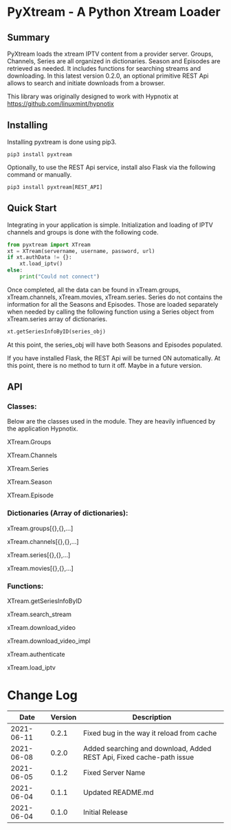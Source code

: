 # PyXtream - A Python Xtream Loader

## Summary

PyXtream loads the xtream IPTV content from a provider server. Groups, Channels, Series are all organized in dictionaries. Season and Episodes are retrieved as needed. It includes functions for searching streams and downloading. In this latest version 0.2.0, an optional primitive REST Api allows to search and initiate downloads from a browser.

This library was originally designed to work with Hypnotix at https://github.com/linuxmint/hypnotix

## Installing

Installing pyxtream is done using pip3.

```shell
pip3 install pyxtream
```

Optionally, to use the REST Api service, install also Flask via the following command or manually.

```shell
pip3 install pyxtream[REST_API]
```


## Quick Start

Integrating in your application is simple. Initialization and loading of IPTV channels and groups is done with the following code.

```python
from pyxtream import XTream
xt = XTream(servername, username, password, url)
if xt.authData != {}:
    xt.load_iptv()
else:
    print("Could not connect")
```

Once completed, all the data can be found in xTream.groups, xTream.channels, xTream.movies, xTream.series. Series do not contains the information for all the Seasons and Episodes. Those are loaded separately when needed by calling the following function using a Series object from xTream.series array of dictionaries.

```python
xt.getSeriesInfoByID(series_obj)
```

At this point, the series_obj will have both Seasons and Episodes populated.

If you have installed Flask, the REST Api will be turned ON automatically. At this point, there is no method to turn it off. Maybe in a future version.

## API

### Classes:

Below are the classes used in the module. They are heavily influenced by the application Hypnotix.

XTream.Groups

XTream.Channels

XTream.Series

XTream.Season

XTream.Episode

### Dictionaries (Array of dictionaries):

xTream.groups[{},{},...]

xTream.channels[{},{},...]

xTream.series[{},{},...]

xTream.movies[{},{},...]

### Functions:

XTream.getSeriesInfoByID

xTream.search_stream

xTream.download_video

xTream.download_video_impl

xTream.authenticate

xTream.load_iptv

# Change Log

| Date | Version | Description |
| ----------- | -----| ----------- |
| 2021-06-11 | 0.2.1 | Fixed bug in the way it reload from cache |
| 2021-06-08 | 0.2.0 | Added searching and download, Added REST Api, Fixed cache-path issue |
| 2021-06-05 | 0.1.2 | Fixed Server Name |
| 2021-06-04 | 0.1.1 | Updated README.md |
| 2021-06-04 | 0.1.0 | Initial Release |
